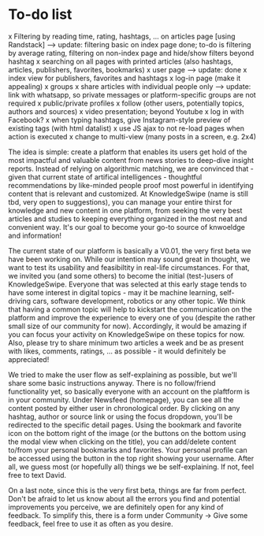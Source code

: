 # To-do list
x Filtering by reading time, rating, hashtags, ... on articles page [using Randstack]
--> update: filtering basic on index page done; to-do is filtering by average rating, filtering on non-index page and hide/show filters beyond hashtag
x searching on all pages with printed articles (also hashtags, articles, publishers, favorites, bookmarks)
x user page
--> update: done
x index view for publishers, favorites and hashtags
x log-in page (make it appealing)
x groups
x share articles with individual people only
--> update: link with whatsapp, so private messages or platform-specific groups are not required
x public/private profiles
x follow (other users, potentially topics, authors and sources)
x video presentation; beyond Youtube
x log in with Facebook?
x when typing hashtags, give Instagram-style preview of existing tags (with html datalist)
x use JS ajax to not re-load pages when action is executed
x change to multi-view (many posts in a screen, e.g. 2x4)

The idea is simple: create a platform that enables its users get hold of the most impactful and valuable content from news stories to deep-dive insight reports. Instead of relying on algorithmic matching, we are convinced that - given that current state of artifical intelligences - thoughtful recommendations by like-minded people proof most powerful in identifying content that is relevant and customized. At KnowledgeSwipe (name is still tbd, very open to suggestions), you can manage your entire thirst for knowledge and new content in one platform, from seeking the very best articles and studies to keeping everything organized in the most neat and convenient way. It's our goal to become your go-to source of knwoeldge and information!

The current state of our platform is basically a V0.01, the very first beta we have been working on. While our intention may sound great in thought, we want to test its usability and feasibiltity in real-life circumstances. For that, we invited you (and some others) to become the initial (test-)users of KnowledgeSwipe. Everyone that was selected at this early stage tends to have some interest in digital topics - may it be machine learning, self-driving cars, software development, robotics or any other topic. We think that having a common topic will help to kickstart the communication on the platform and improve the experience to every one of you (despite the rather small size of our community for now). Accordingly, it would be amazing if you can focus your activity on KnowledgeSwipe on these topics for now. Also, please try to share minimum two articles a week and be as present with likes, comments, ratings, ... as possible - it would definitely be appreciated!

We tried to make the user flow as self-explaining as possible, but we'll share some basic instructions anyway. There is no follow/friend functionality yet, so basically everyone with an account on the plaftform is in your community. Under Newsfeed (homepage), you can see all the content posted by either user in chronological order. By clicking on any hashtag, author or source link or using the focus dropdown, you'll be redirected to the specific detail pages. Using the bookmark and favorite icon on the bottom right of the image (or the buttons on the bottom using the modal view when clicking on the title), you can add/delete content to/from your personal bookmarks and favorites. Your personal profile can be accessed using the button in the top right showing your username. After all, we guess most (or hopefully all) things we be self-explaining. If not, feel free to text David.

On a last note, since this is the very first beta, things are far from perfect. Don't be afraid to let us know about all the errors you find and potential improvements you perceive, we are definitely open for any kind of feedback. To simplify this, there is a form under Community -> Give some feedback, feel free to use it as often as you desire.